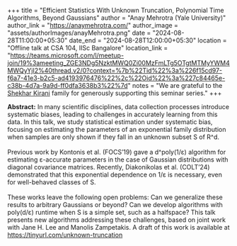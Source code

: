 +++
title = "Efficient Statistics With Unknown Truncation, Polynomial Time Algorithms, Beyond Gaussians"
author = "Anay Mehrotra (Yale University)"
author_link = "https://anaymehrotra.com/"
author_image = "assets/authorImages/anayMehrotra.png"
date = "2024-08-28T11:00:00+05:30"
date_end = "2024-08-28T12:00:00+05:30"
location = "Offline talk at CSA 104, IISc Bangalore"
location_link = "https://teams.microsoft.com/l/meetup-join/19%3ameeting_ZGE3NDg5NzktMWQ0Zi00MzFmLTg5OTgtMTMyYWM4MWQyYjI2%40thread.v2/0?context=%7b%22Tid%22%3a%226f15cd97-f6a7-41e3-b2c5-ad4193976476%22%2c%22Oid%22%3a%227c84465e-c38b-4d7a-9a9d-ff0dfa3638b3%22%7d"
notes = "We are grateful to the <a href = "https://www.accel.com/people/shekhar-kirani" target= "_blank">Shekhar Kirani</a> family for generously supporting this seminar series."
+++

<b>Abstract:</b>
In many scientific disciplines, data collection processes introduce systematic biases, leading to challenges in 
accurately learning from this data. In this talk, we study statistical estimation under systematic bias, 
focusing on estimating the parameters of an exponential family distribution when samples are only shown if they 
fall in an unknown subset S of R^d.
<br><br>
Previous work by Kontonis et al. (FOCS’19) gave a d^poly(1/ε) algorithm for estimating ε-accurate parameters in the 
case of Gaussian distributions with diagonal covariance matrices. Recently, Diakonikolas et al. (COLT’24) demonstrated 
that this exponential dependence on 1/ε is necessary, even for well-behaved classes of S.
<br><br>
These works leave the following open problems: Can we generalize these results to arbitrary Gaussians or beyond? Can 
we develop algorithms with poly(d/ε) runtime when S is a simple set, such as a halfspace? This talk presents new 
algorithms addressing these challenges, based on joint work with Jane H. Lee and Manolis Zampetakis. A draft of 
this work is available at https://tinyurl.com/unknown-truncation